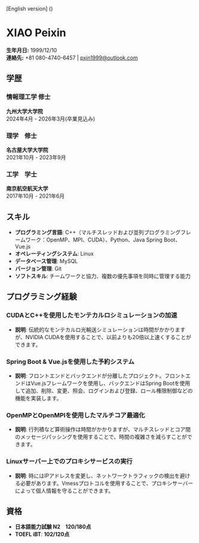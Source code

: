 [English version] ()

# XIAO Peixin
**生年月日:** 1999/12/10  
**連絡先:** +81 080-4740-6457 | pxin1999@outlook.com

## 学歴

### 情報理工学 修士
**九州大学大学院**  
2024年4月 - 2026年3月(卒業見込み)

### 理学　修士
**名古屋大学大学院**  
2021年10月 - 2023年9月

### 工学　学士
**南京航空航天大学**  
2017年10月 - 2021年6月

## スキル
- **プログラミング言語**: C++（マルチスレッドおよび並列プログラミングフレームワーク：OpenMP、MPI、CUDA）、Python、Java Spring Boot、Vue.js
- **オペレーティングシステム**: Linux
- **データベース管理**: MySQL
- **バージョン管理**: Git
- **ソフトスキル**: チームワークと協力、複数の優先事項を同時に管理する能力

## プログラミング経験

### CUDAとC++を使用したモンテカルロシミュレーションの加速
- **説明**: 伝統的なモンテカルロ光輸送シミュレーションは時間がかかりますが、NVIDIA CUDAを使用することで、以前よりも20倍以上速くすることができます。

### Spring Boot & Vue.jsを使用した予約システム
- **説明**: フロントエンドとバックエンドが分離したプロジェクト。フロントエンドはVue.jsフレームワークを使用し、バックエンドはSpring Bootを使用して追加、削除、変更、照会、ログインおよび登録、ロール権限制御などの機能を実装します。

### OpenMPとOpenMPIを使用したマルチコア最適化
- **説明**: 行列積など算術操作は時間がかかりますが、マルチスレッドとコア間のメッセージパッシングを使用することで、時間の複雑さを減らすことができます。

### Linuxサーバー上でのプロキシサービスの実行
- **説明**: 時にはIPアドレスを変更し、ネットワークトラフィックの検出を避ける必要があります。Vmessプロトコルを使用することで、プロキシサーバーによって個人情報を守ることができます。

## 資格
- **日本語能力試験 N2　120/180点**
- **TOEFL iBT**: **102/120点**
